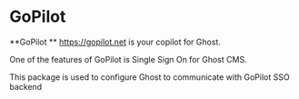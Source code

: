 # GoPilot


**GoPilot **  https://gopilot.net is your copilot for Ghost. 

One of the features of GoPilot is Single Sign On for Ghost CMS. 

This package is used to configure Ghost to communicate with GoPilot SSO backend
